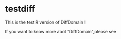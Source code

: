 # testdiff

This is the test R version of DiffDomain !

If you want to know more abot "DiffDomain",please see
